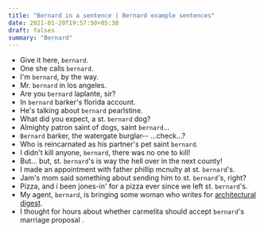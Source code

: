 ```yaml
---
title: "Bernard in a sentence | Bernard example sentences"
date: 2021-01-20T19:57:50+05:30
draft: falses
summary: "Bernard"
---
```

- Give it here, `bernard`.
- One she calls `bernard`.
- I'm `bernard`, by the way.
- Mr. `bernard` in los angeles.
- Are you `bernard` laplante, sir?
- In `bernard` barker's florida account.
- He's talking about `bernard` pearlstine.
- What did you expect, a st. `bernard` dog?
- Almighty patron saint of dogs, saint `bernard`...
- `Bernard` barker, the watergate burglar-- ...check...?
- Who is reincarnated as his partner's pet saint `bernard`.
- I didn't kill anyone, `bernard`, there was no one to kill!
- But... but, st. `bernard`'s is way the hell over in the next county!
- I made an appointment with father phillip mcnulty at st. `bernard`'s.
- Jam's mom said something about sending him to st. `bernard`'s, right?
- Pizza, and i been jones-in' for a pizza ever since we left st. `bernard`'s.
- My agent, `bernard`, is bringing some woman who writes for <u>architectural digest</u>.
- I thought for hours about whether carmelita should accept `bernard`'s marriage proposal .
                 
